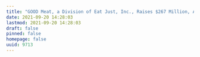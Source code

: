 ```yaml
---
title: "GOOD Meat, a Division of Eat Just, Inc., Raises $267 Million, Adds Former USDA Secretary to Advisory Board"
date: 2021-09-20 14:28:03
lastmod: 2021-09-20 14:28:03
draft: false
pinned: false
homepage: false
uuid: 9713
---
```

